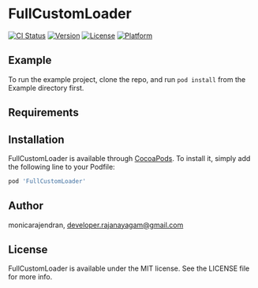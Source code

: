 # FullCustomLoader

[![CI Status](https://img.shields.io/travis/monicarajendran/FullCustomLoader.svg?style=flat)](https://travis-ci.org/monicarajendran/FullCustomLoader)
[![Version](https://img.shields.io/cocoapods/v/FullCustomLoader.svg?style=flat)](https://cocoapods.org/pods/FullCustomLoader)
[![License](https://img.shields.io/cocoapods/l/FullCustomLoader.svg?style=flat)](https://cocoapods.org/pods/FullCustomLoader)
[![Platform](https://img.shields.io/cocoapods/p/FullCustomLoader.svg?style=flat)](https://cocoapods.org/pods/FullCustomLoader)

## Example

To run the example project, clone the repo, and run `pod install` from the Example directory first.

## Requirements

## Installation

FullCustomLoader is available through [CocoaPods](https://cocoapods.org). To install
it, simply add the following line to your Podfile:

```ruby
pod 'FullCustomLoader'
```

## Author

monicarajendran, developer.rajanayagam@gmail.com

## License

FullCustomLoader is available under the MIT license. See the LICENSE file for more info.
